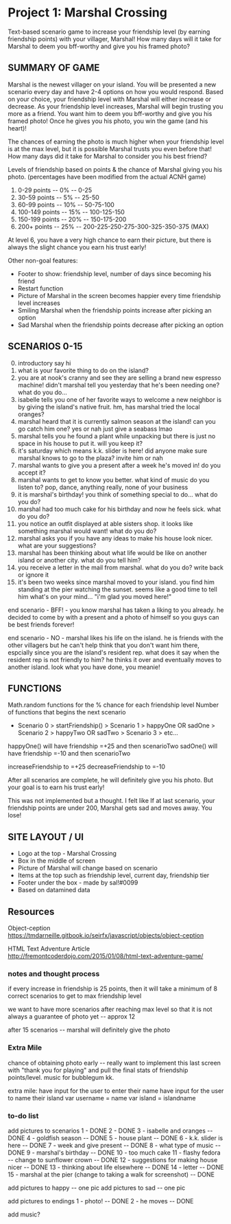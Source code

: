 # Project 1: Marshal Crossing

Text-based scenario game to increase your friendship level (by earning friendship points) with your villager, Marshal! How many days will it take for Marshal to deem you bff-worthy and give you his framed photo?

## SUMMARY OF GAME

Marshal is the newest villager on your island. You will be presented a new scenario every day and have 2-4 options on how you would respond. Based on your choice, your friendship level with Marshal will either increase or decrease. As your friendship level increases, Marshal will begin trusting you more as a friend. You want him to deem you bff-worthy and give you his framed photo! Once he gives you his photo, you win the game (and his heart)!

The chances of earning the photo is much higher when your friendship level is at the max level, but it is possible Marshal trusts you even before that! How many days did it take for Marshal to consider you his best friend?

Levels of friendship based on points & the chance of Marshal giving you his photo.
(percentages have been modified from the actual ACNH game)
1. 0-29 points -- 0% -- 0-25
2. 30-59 points -- 5% -- 25-50
3. 60-99 points -- 10% -- 50-75-100
4. 100-149 points -- 15% -- 100-125-150
5. 150-199 points -- 20% -- 150-175-200
6. 200+ points -- 25% -- 200-225-250-275-300-325-350-375 (MAX)

At level 6, you have a very high chance to earn their picture, but there is always the slight chance you earn his trust early!

Other non-goal features:
* Footer to show: friendship level, number of days since becoming his friend
* Restart function
* Picture of Marshal in the screen becomes happier every time friendship level increases
* Smiling Marshal when the friendship points increase after picking an option
* Sad Marshal when the friendship points decrease after picking an option

## SCENARIOS 0-15

0. introductory say hi
1. what is your favorite thing to do on the island?
2. you are at nook's cranny and see they are selling a brand new espresso machine! didn't marshal tell you yesterday that he's been needing one? what do you do...
3. isabelle tells you one of her favorite ways to welcome a new neighbor is by giving the island's native fruit. hm, has marshal tried the local oranges?
4. marshal heard that it is currently salmon season at the island! can you go catch him one? yes or nah just give a seabass lmao
5. marshal tells you he found a plant while unpacking but there is just no space in his house to put it. will you keep it?
6. it's saturday which means k.k. slider is here! did anyone make sure marshal knows to go to the plaza? invite him or nah
7. marshal wants to give you a present after a week he's moved in! do you accept it?
8. marshal wants to get to know you better. what kind of music do you listen to? pop, dance, anything really, none of your business
9. it is marshal's birthday! you think of something special to do... what do you do?
10. marshal had too much cake for his birthday and now he feels sick. what do you do?
11. you notice an outfit displayed at able sisters shop. it looks like something marshal would want! what do you do?
12. marshal asks you if you have any ideas to make his house look nicer. what are your suggestions?
13. marshal has been thinking about what life would be like on another island or another city. what do you tell him?
14. you receive a letter in the mail from marshal. what do you do? write back or ignore it
15. it's been two weeks since marshal moved to your island. you find him standing at the pier watching the sunset. seems like a good time to tell him what's on your mind... "i'm glad you moved here!"

end scenario - BFF! - you know marshal has taken a liking to you already. he decided to come by with a present and a photo of himself so you guys can be best friends forever!

end scenario - NO - marshal likes his life on the island. he is friends with the other villagers but he can't help think that you don't want him there, espcially since you are the island's resident rep. what does it say when the resident rep is not friendly to him? he thinks it over and eventually moves to another island. look what you have done, you meanie!

## FUNCTIONS

Math.random functions for the % chance for each friendship level 
Number of functions that begins the next scenario
- Scenario 0 > startFriendship() > Scenario 1 > happyOne OR sadOne > Scenario 2 > happyTwo OR sadTwo > Scenario 3 > etc...

happyOne() will have friendship =+25 and then scenarioTwo
sadOne() will have friendship =-10 and then scenarioTwo

increaseFriendship to =+25
decreaseFriendship to =-10

After all scenarios are complete, he will definitely give you his photo. But your goal is to earn his trust early!

This was not implemented but a thought. I felt like 
If at last scenario, your friendship points are under 200, Marshal gets sad and moves away. You lose!

## SITE LAYOUT / UI

* Logo at the top - Marshal Crossing
* Box in the middle of screen
* Picture of Marshal will change based on scenario
* Items at the top such as friendship level, current day, friendship tier
* Footer under the box - made by sal!#0099
* Based on datamined data

## Resources

Object-ception
https://tmdarneille.gitbook.io/seirfx/javascript/objects/object-ception

HTML Text Adventure Article
http://fremontcoderdojo.com/2015/01/08/html-text-adventure-game/

### notes and thought process

if every increase in friendship is 25 points, then it will take a minimum of 8 correct scenarios to get to max friendship level

we want to have more scenarios after reaching max level so that it is not always a guarantee of photo yet -- approx 12

after 15 scenarios -- marshal will definitely give the photo

### Extra Mile

chance of obtaining photo early -- really want to implement this
last screen with "thank you for playing" and pull the final stats of friendship points/level.
music for bubblegum kk.

extra mile:
have input for the user to enter their name
have input for the user to name their island
var username = name
var island = islandname

### to-do list

add pictures to scenarios
1 - DONE
2 - DONE
3 - isabelle and oranges -- DONE
4 - goldfish season -- DONE
5 - house plant -- DONE
6 - k.k. slider is here -- DONE
7 - week and give present -- DONE
8 - what type of music -- DONE
9 - marshal's birthday -- DONE
10 - too much cake
11 - flashy fedora -- change to sunflower crown -- DONE
12 - suggestions for making house nicer -- DONE
13 - thinking about life elsewhere -- DONE
14 - letter -- DONE
15 - marshal at the pier (change to taking a walk for screenshot) -- DONE

add pictures to happy -- one pic
add pictures to sad -- one pic

add pictures to endings
1 - photo! -- DONE
2 - he moves -- DONE

add music?